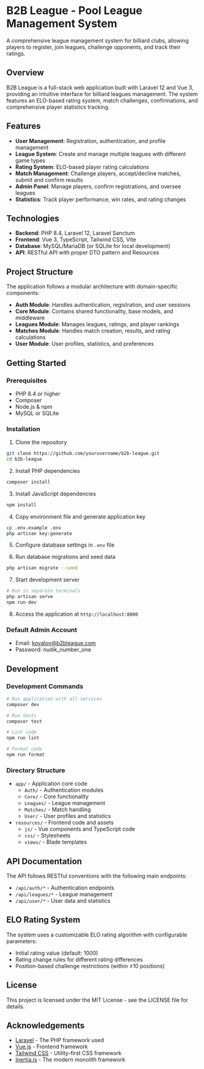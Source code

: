 # B2B League - Pool League Management System

A comprehensive league management system for billiard clubs, allowing players to register, join leagues, challenge
opponents, and track their ratings.

## Overview

B2B League is a full-stack web application built with Laravel 12 and Vue 3, providing an intuitive interface for
billiard leagues management. The system features an ELO-based rating system, match challenges, confirmations, and
comprehensive player statistics tracking.

## Features

- **User Management**: Registration, authentication, and profile management
- **League System**: Create and manage multiple leagues with different game types
- **Rating System**: ELO-based player rating calculations
- **Match Management**: Challenge players, accept/decline matches, submit and confirm results
- **Admin Panel**: Manage players, confirm registrations, and oversee leagues
- **Statistics**: Track player performance, win rates, and rating changes

## Technologies

- **Backend**: PHP 8.4, Laravel 12, Laravel Sanctum
- **Frontend**: Vue 3, TypeScript, Tailwind CSS, Vite
- **Database**: MySQL/MariaDB (or SQLite for local development)
- **API**: RESTful API with proper DTO pattern and Resources

## Project Structure

The application follows a modular architecture with domain-specific components:

- **Auth Module**: Handles authentication, registration, and user sessions
- **Core Module**: Contains shared functionality, base models, and middleware
- **Leagues Module**: Manages leagues, ratings, and player rankings
- **Matches Module**: Handles match creation, results, and rating calculations
- **User Module**: User profiles, statistics, and preferences

## Getting Started

### Prerequisites

- PHP 8.4 or higher
- Composer
- Node.js & npm
- MySQL or SQLite

### Installation

1. Clone the repository

```bash
git clone https://github.com/yourusername/b2b-league.git
cd b2b-league
```

2. Install PHP dependencies

```bash
composer install
```

3. Install JavaScript dependencies

```bash
npm install
```

4. Copy environment file and generate application key

```bash
cp .env.example .env
php artisan key:generate
```

5. Configure database settings in `.env` file

6. Run database migrations and seed data

```bash
php artisan migrate --seed
```

7. Start development server

```bash
# Run in separate terminals
php artisan serve
npm run dev
```

8. Access the application at `http://localhost:8000`

### Default Admin Account

- Email: kovalov@b2bleague.com
- Password: nudik_number_one

## Development

### Development Commands

```bash
# Run application with all services
composer dev

# Run tests
composer test

# Lint code
npm run lint

# Format code
npm run format
```

### Directory Structure

- `app/` - Application core code
    - `Auth/` - Authentication modules
    - `Core/` - Core functionality
    - `Leagues/` - League management
    - `Matches/` - Match handling
    - `User/` - User profiles and statistics
- `resources/` - Frontend code and assets
    - `js/` - Vue components and TypeScript code
    - `css/` - Stylesheets
    - `views/` - Blade templates

## API Documentation

The API follows RESTful conventions with the following main endpoints:

- `/api/auth/*` - Authentication endpoints
- `/api/leagues/*` - League management
- `/api/user/*` - User data and statistics

## ELO Rating System

The system uses a customizable ELO rating algorithm with configurable parameters:

- Initial rating value (default: 1000)
- Rating change rules for different rating differences
- Position-based challenge restrictions (within ±10 positions)

## License

This project is licensed under the MIT License - see the LICENSE file for details.

## Acknowledgements

- [Laravel](https://laravel.com) - The PHP framework used
- [Vue.js](https://vuejs.org) - Frontend framework
- [Tailwind CSS](https://tailwindcss.com) - Utility-first CSS framework
- [Inertia.js](https://inertiajs.com) - The modern monolith framework
